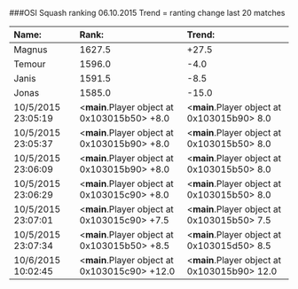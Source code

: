 ###OSI Squash ranking 06.10.2015
Trend = ranting change last 20 matches

|Name:              |Rank:   |Trend: |
|:------------------|:-------|:------|
|Magnus             | 1627.5 | +27.5|
|Temour             | 1596.0 | -4.0|
|Janis              | 1591.5 | -8.5|
|Jonas              | 1585.0 | -15.0|
| 10/5/2015 23:05:19 | <__main__.Player object at 0x103015b50> +8.0 | <__main__.Player object at 0x103015b90> 8.0| Best av 1 |
| 10/5/2015 23:05:37 | <__main__.Player object at 0x103015b90> +8.0 | <__main__.Player object at 0x103015b50> 8.0| Best av 1 |
| 10/5/2015 23:06:09 | <__main__.Player object at 0x103015b90> +8.0 | <__main__.Player object at 0x103015b50> 8.0| Best av 1 |
| 10/5/2015 23:06:29 | <__main__.Player object at 0x103015c90> +8.0 | <__main__.Player object at 0x103015b50> 8.0| Best av 1 |
| 10/5/2015 23:07:01 | <__main__.Player object at 0x103015c90> +7.5 | <__main__.Player object at 0x103015b50> 7.5| Best av 1 |
| 10/5/2015 23:07:34 | <__main__.Player object at 0x103015b50> +8.5 | <__main__.Player object at 0x103015d50> 8.5| Best av 1 |
| 10/6/2015 10:02:45 | <__main__.Player object at 0x103015c90> +12.0 | <__main__.Player object at 0x103015b90> 12.0| Best av 3 |
